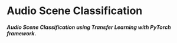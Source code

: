 # Audio Scene Classification

***Audio Scene Classification using Transfer Learning with PyTorch framework.***